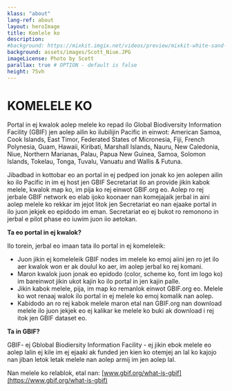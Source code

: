 ```yaml
---
klass: "about"
lang-ref: about
layout: heroImage
title: Komlele ko
description:
#background: https://mixkit.imgix.net/videos/preview/mixkit-white-sand-beach-and-palm-trees-1564-0.jpg?w=1200&h=630&fit=crop
background: assets/images/Scott_Niue.JPG
imageLicense: Photo by Scott
parallax: true # OPTION - default is false
height: 75vh
---
```

# KOMELELE KO

Portal in ej kwalok aolep melele ko repad ilo Global Biodiversity Information Facility (GBIF) jen aolep ailin ko ilubilijin Pacific in einwot: American Samoa, Cook Islands, East Timor, Federated States of Micronesia, Fiji, French Polynesia, Guam, Hawaii, Kiribati, Marshall Islands, Nauru, New Caledonia, Niue, Northern Marianas, Palau, Papua New Guinea, Samoa, Solomon Islands, Tokelau, Tonga, Tuvalu, Vanuatu and Wallis & Futuna.

Jibadbad in kottobar eo an portal in ej pedped ion jonak ko jen aolepen ailin ko ilo Pacific in im ej host jen GBIF Secretariat ilo an provide jikin kabok melele, kwalok map ko, im pija ko rej einwot GBIF.org eo. Aolep ro rej jerbale GBIF network eo elab ijoko koonaer nan komejajaik jerbal in aini aolep melele ko rekkar im jejot litok jen Secretariat eo nan ejaake portal in ilo juon jekjek eo epidodo im eman. Secretariat eo ej bukot ro remonono in jerbal e pilot phase eo iuwim juon iio aetokan.

**Ta eo portal in ej kwalok?**

Ilo torein, jerbal eo imaan tata ilo portal in ej komeleleik: 

- Juon jikin ej komeleleik GBIF nodes im melele ko emoj aiini jen ro jet ilo aer kwalok won er ak doulul ko aer, im aolep jerbal ko rej komani.
- Maron kwalok juon jonak eo epidodo (color, scheme ko, font im logo ko) im bareinwot jikin ukot kajin ko ilo portal in jen kajin palle.
- Jikin kabok melele, pija, im map ko remanlok einwot GBIF.org eo. Melele ko wot renaaj walok ilo portal in ej melele ko emoj komalik nan aolep. 
- Kabidodo an ro rej kabok melele maron etal nan GBIF.org nan download melele ilo juon jekjek eo ej kalikar ke melele ko buki ak download i rej itok jen GBIF dataset eo. 

**Ta in GBIF?**

GBIF- ej Gblobal Biodiersity Information Facility - ej jikin ebok melele eo aolep lalin ej kile im ej ejaaki ak funded jen kien ko otemjej an lal ko kajojo nan jiban letok letak melele nan aolep armij im jen aolep lal.

Nan melele ko relablok, etal nan:  [www.gbif.org/what-is-gbif](https://www.gbif.org/what-is-gbif)
